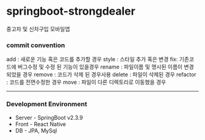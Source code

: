 # springboot-strongdealer

중고차 및 신차구입 모바일앱

### commit convention

add : 새로운 기능 혹은 코드를 추가할 경우
style : 스타일 추가 혹은 변경
fix: 기존코드에 버그수정 및 수정 된 기능이 있을경우
rename : 파일이름 및 명시된 이름이 변경 되었을 경우
remove : 코드가 삭제 된 경우사용
delete : 파일이 삭제된 경우
refactor : 코드를 전면수정한 경우
move : 파일이 다른 디렉토리로 이동했을 경우

---

### Development Environment

- Server - SpringBoot v2.3.9
- Front - React Native
- DB - JPA, MySql

